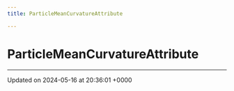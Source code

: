 ```yaml
---
title: ParticleMeanCurvatureAttribute

---
```


# ParticleMeanCurvatureAttribute





-------------------------------

Updated on 2024-05-16 at 20:36:01 +0000